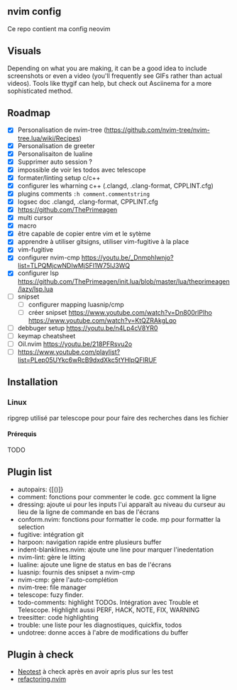 ## nvim config
Ce repo contient ma config neovim

## Visuals
Depending on what you are making, it can be a good idea to include screenshots or even a video (you'll frequently see GIFs rather than actual videos). Tools like ttygif can help, but check out Asciinema for a more sophisticated method.

## Roadmap
- [x] Personalisation de nvim-tree (https://github.com/nvim-tree/nvim-tree.lua/wiki/Recipes)
- [x] Personalisation de greeter
- [x] Personalisaiton de lualine
- [x] Supprimer auto session ?
- [x] impossible de voir les todos avec telescope
- [x] formater/linting setup c/c++
- [x] configurer les wharning c++ (.clangd, .clang-format, CPPLINT.cfg)
- [x] plugins comments `:h comment.commentstring`
- [x] logsec doc .clangd, .clang-format, CPPLINT.cfg
- [x] https://github.com/ThePrimeagen
- [x] multi cursor
- [x] macro
- [x] être capable de copier entre vim et le sytème
- [x] apprendre à utiliser gitsigns, utiliser vim-fugitive à la place
- [x] vim-fugitive
- [x] configurer nvim-cmp https://youtu.be/_DnmphIwnjo?list=TLPQMjcwNDIwMjSFI1W75lJ3WQ
- [x] configurer lsp https://github.com/ThePrimeagen/init.lua/blob/master/lua/theprimeagen/lazy/lsp.lua
- [ ] snipset
    - [ ] configurer mapping luasnip/cmp
    - [ ] créer snipset https://www.youtube.com/watch?v=Dn800rlPIho https://www.youtube.com/watch?v=KtQZRAkgLqo
- [ ] debbuger setup https://youtu.be/n4Lp4cV8YR0
- [ ] keymap cheatsheet
- [ ] Oil.nvim https://youtu.be/218PFRsvu2o
- [ ] https://www.youtube.com/playlist?list=PLep05UYkc6wRcB9dxdXkc5tYHlpQFlRUF
## Installation
### Linux
ripgrep utilisé par telescope pour pour faire des recherches dans les fichier
#### Prérequis
TODO
## Plugin list
- autopairs: {[()]}
- comment: fonctions pour commenter le code. gcc comment la ligne
- dressing: ajoute ui pour les inputs l'ui apparaît au niveau du curseur au lieu de la ligne de commande en bas de l'écrans
- conform.nvim: fonctions pour formatter le code. <leader>mp pour formatter la selection
- fugitive: intégration git
- harpoon: navigation rapide entre plusieurs buffer
- indent-blanklines.nvim: ajoute une line pour marquer l'inedentation
- nvim-lint: gère le litting
- lualine: ajoute une ligne de status en bas de l'écrans
- luasnip: fournis des snipset a nvim-cmp
- nvim-cmp: gère l'auto-complétion
- nvim-tree: file manager
- telescope: fuzy finder.
- todo-comments: highlight TODOs. Intégration avec Trouble et Telescope. Highlight aussi PERF, HACK, NOTE, FIX, WARNING
- treesitter: code highlighting
- trouble: une liste pour les diagnostiques, quickfix, todos
- undotree: donne acces à l'abre de modifications du buffer

## Plugin à check
- [Neotest](https://github.com/nvim-neotest/neotest) à check après en avoir apris plus sur les test
- [refactoring.nvim](https://github.com/ThePrimeagen/refactoring.nvim)

